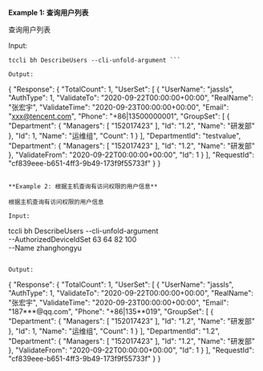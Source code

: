 **Example 1: 查询用户列表**

查询用户列表

Input: 

```
tccli bh DescribeUsers --cli-unfold-argument ```

Output: 
```
{
    "Response": {
        "TotalCount": 1,
        "UserSet": [
            {
                "UserName": "jassls",
                "AuthType": 1,
                "ValidateTo": "2020-09-22T00:00:00+00:00",
                "RealName": "张宏宇",
                "ValidateTime": "2020-09-23T00:00:00+00:00",
                "Email": "xxx@tencent.com",
                "Phone": "+86|13500000001",
                "GroupSet": [
                    {
                        "Department": {
                            "Managers": [
                                "152017423"
                            ],
                            "Id": "1.2",
                            "Name": "研发部"
                        },
                        "Id": 1,
                        "Name": "运维组",
                        "Count": 1
                    }
                ],
                "DepartmentId": "testvalue",
                "Department": {
                    "Managers": [
                        "152017423"
                    ],
                    "Id": "1.2",
                    "Name": "研发部"
                },
                "ValidateFrom": "2020-09-22T00:00:00+00:00",
                "Id": 1
            }
        ],
        "RequestId": "cf839eee-b651-4ff3-9b49-173f9f55733f"
    }
}
```

**Example 2: 根据主机查询有访问权限的用户信息**

根据主机查询有访问权限的用户信息

Input: 

```
tccli bh DescribeUsers --cli-unfold-argument  \
    --AuthorizedDeviceIdSet 63 64 82 100 \
    --Name zhanghongyu
```

Output: 
```
{
    "Response": {
        "TotalCount": 1,
        "UserSet": [
            {
                "UserName": "jassls",
                "AuthType": 1,
                "ValidateTo": "2020-09-22T00:00:00+00:00",
                "RealName": "张宏宇",
                "ValidateTime": "2020-09-23T00:00:00+00:00",
                "Email": "187***@qq.com",
                "Phone": "+86|135**019",
                "GroupSet": [
                    {
                        "Department": {
                            "Managers": [
                                "152017423"
                            ],
                            "Id": "1.2",
                            "Name": "研发部"
                        },
                        "Id": 1,
                        "Name": "运维组",
                        "Count": 1
                    }
                ],
                "DepartmentId": "1.2",
                "Department": {
                    "Managers": [
                        "152017423"
                    ],
                    "Id": "1.2",
                    "Name": "研发部"
                },
                "ValidateFrom": "2020-09-22T00:00:00+00:00",
                "Id": 1
            }
        ],
        "RequestId": "cf839eee-b651-4ff3-9b49-173f9f55733f"
    }
}
```

